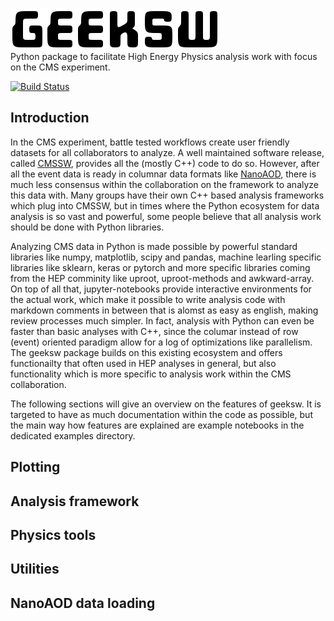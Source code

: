 ![Geeksw](res/geeksw.png?raw=true "Geeksw logo")
</br>
Python package to facilitate High Energy Physics analysis work with focus on the CMS experiment.

[![Build Status](https://travis-ci.com/guitargeek/geeksw.svg?branch=master)](https://travis-ci.com/guitargeek/geeksw)

## Introduction

In the CMS experiment, battle tested workflows create user friendly datasets for all collaborators to analyze. A well maintained software release, called [CMSSW](https://github.com/cms-sw/cmssw), provides all the (mostly C++) code to do so. However, after all the event data is ready in columnar data formats like [NanoAOD](https://twiki.cern.ch/twiki/bin/view/CMSPublic/WorkBookNanoAOD), there is much less consensus within the collaboration on the framework to analyze this data with. Many groups have their own C++ based analysis frameworks which plug into CMSSW, but in times where the Python ecosystem for data analysis is so vast and powerful, some people believe that all analysis work should be done with Python libraries.

Analyzing CMS data in Python is made possible by powerful standard libraries like numpy, matplotlib, scipy and pandas, machine learling specific libraries like sklearn, keras or pytorch and more specific libraries coming from the HEP comminity like uproot, uproot-methods and awkward-array. On top of all that, jupyter-notebooks provide interactive environments for the actual work, which make it possible to write analysis code with markdown comments in between that is alomst as easy as english, making review processes much simpler. In fact, analysis with Python can even be faster than basic analyses with C++, since the columar instead of row (event) oriented paradigm allow for a log of optimizations like parallelism. The geeksw package builds on this existing ecosystem and offers functionailty that often used in HEP analyses in general, but also functionality which is more specific to analysis work within the CMS collaboration.

The following sections will give an overview on the features of geeksw. It is targeted to have as much documentation within the code as possible, but the main way how features are explained are example notebooks in the dedicated examples directory.

## Plotting

## Analysis framework

## Physics tools

## Utilities

## NanoAOD data loading
